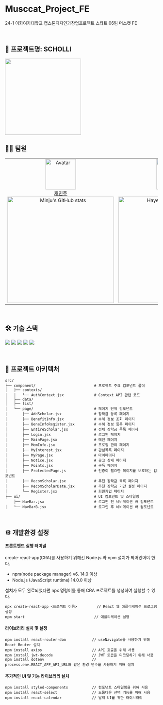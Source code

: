 # Musccat_Project_FE
24-1 이화여자대학교 캡스톤디자인과창업프로젝트 스타트 06팀 머스캣 FE

<br>

## 📍 프로젝트명: SCHOLLI

<img src="https://github.com/judymoody59/Musccat_Example/assets/108432112/b8bf2704-748e-4b22-9140-5c4692dd2db9" width="250" height="250" />
<br>


## 👩‍💻 팀원
<table>
    <tr>
        <!-- 첫 번째 팀원 -->
        <td align="center" width="50%">
            <img src="https://avatars.githubusercontent.com/judymoody59" alt="Avatar" width="100px"/><br/>
            <a href="https://github.com/judymoody59">채민주</a>
            <br/>
            <img src="https://github-readme-stats.vercel.app/api?username=judymoody59&show_icons=true&theme=transparent" alt="Minju's GitHub stats" width="350px"/>
        </td>
        <!-- 두 번째 팀원 -->
        <td align="center" width="50%">
            <img src="https://avatars.githubusercontent.com/hayeong" alt="Avatar" width="100px"/><br/>
            <a href="https://github.com/hayong39">변하영</a>
            <br/>
            <img src="https://github-readme-stats.vercel.app/api?username=hayong39&show_icons=true&theme=transparent" alt="Hayeong's GitHub stats" width="350px"/>
        </td>
    </tr>
</table>
<br/>

## 🛠️ 기술 스택

<img src="https://img.shields.io/badge/HTML5-E34F26?style=for-the-badge&logo=HTML5&logoColor=white"> <img src="https://img.shields.io/badge/CSS3-1572B6?style=for-the-badge&logo=CSS3&logoColor=white"> <img src="https://img.shields.io/badge/JavaScript-F7DF1E?style=for-the-badge&logo=JavaScript&logoColor=black"> <img src="https://img.shields.io/badge/React-61DAFB?style=for-the-badge&logo=React&logoColor=black"> <img src="https://img.shields.io/badge/Figma-F24E1E?style=for-the-badge&logo=Figma&logoColor=white"> 

<br/>

## 📂 프로젝트 아키텍처

```
src/
├── component/                           # 프로젝트 주요 컴포넌트 폴더
│   ├── contexts/                
│   │   └── AuthContext.jsx              # Context API 관련 코드
│   ├── data/                   
│   ├── list/                    
│   └── page/                            # 페이지 단위 컴포넌트
│       ├── AddScholar.jsx               # 장학금 등록 페이지
│       ├── BenefitInfo.jsx              # 수혜 정보 조회 페이지
│       ├── BeneInfoRegister.jsx         # 수혜 정보 등록 페이지
│       ├── EntireScholar.jsx            # 전체 장학금 목록 페이지
│       ├── Login.jsx                    # 로그인 페이지
│       ├── MainPage.jsx                 # 메인 페이지
│       ├── MemInfo.jsx                  # 프로필 관리 페이지
│       ├── MyInterest.jsx               # 관심목록 페이지
│       ├── MyPage.jsx                   # 마이페이지
│       ├── Notice.jsx                   # 공고 상세 페이지
│       ├── Points.jsx                   # 구독 페이지
│       ├── ProtectedPage.js             # 인증이 필요한 페이지를 보호하는 컴포넌트
│       ├── RecomScholar.jsx             # 추천 장학금 목록 페이지
│       ├── RecomScholarDate.jsx         # 추천 장학금 기간 설정 페이지
│       └── Register.jsx                 # 회원가입 페이지
├── ui/                                  # UI 컴포넌트 및 스타일링
    ├── NavBar.jsx                       # 로그인 전 네비게이션 바 컴포넌트
│   └── NavBarB.jsx                      # 로그인 후 네비게이션 바 컴포넌트
```
<br/>

## ⚙️ 개발환경 설정

#### 프론트엔드 실행 터미널

create-react-app(CRA)를 사용하기 위해선 Node.js 와 npm 설치가 되어있어야 한다.

- npm(node package manager) v6. 14.0 이상
- Node.js (JavaScript runtime) 14.0.0 이상

설치가 모두 완료되었다면 npx 명령어를 통해 CRA 프로젝트를 생성하여 실행할 수 있다.
```
npx create-react-app <프로젝트 이름>         // React 웹 애플리케이션 프로그램 생성
npm start                                // 애플리케이션 실행
```

#### 라이브러리 설치 및 설정
```
npm install react-router-dom            // useNavigate를 사용하기 위해 React Router 설치
npm install axios                       // API 호출을 위해 사용
npm install jwt-decode                  // JWT 토큰을 디코딩하기 위해 사용
npm install dotenv                      // process.env.REACT_APP_API_URL와 같은 환경 변수를 사용하기 위해 설치
```

#### 추가적인 UI 및 기능 라이브러리 설치
```
npm install styled-components           // 컴포넌트 스타일링을 위해 사용
npm install react-select                // 드롭다운 선택 기능을 위해 사용
npm install react-calendar              // 달력 UI를 위한 라이브러리
```

